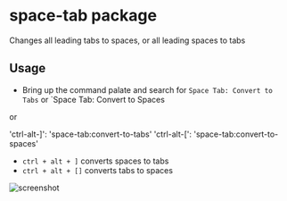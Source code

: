 # space-tab package

Changes all leading tabs to spaces, or all leading spaces to tabs

## Usage
* Bring up the command palate and search for `Space Tab: Convert to Tabs` or `Space Tab: Convert to Spaces

or

'ctrl-alt-]': 'space-tab:convert-to-tabs'
'ctrl-alt-[': 'space-tab:convert-to-spaces'

* `ctrl + alt + ]` converts spaces to tabs
* `ctrl + alt + []` converts tabs to spaces


![screenshot](https://raw.github.com/jamesmacfie/space-tab/master/screenshot.gif)
